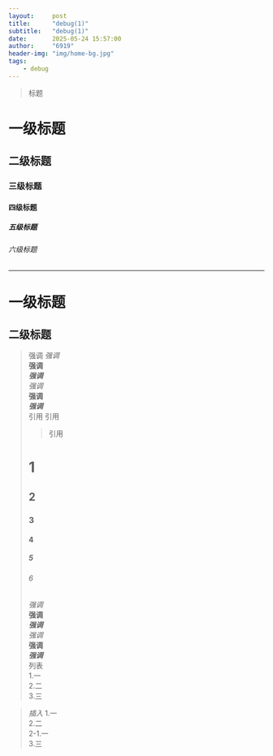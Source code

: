 ```yaml
---
layout:     post
title:      "debug(1)"
subtitle:   "debug(1)"
date:       2025-05-24 15:57:00
author:     "6919"
header-img: "img/home-bg.jpg"
tags:
    - debug
---
```


> 标题
# 一级标题
## 二级标题
### 三级标题
#### 四级标题
##### 五级标题
###### 六级标题
***************************************************
一级标题
=======
二级标题
-------
> 强调
*强调*  
**强调**  
***强调***  
_强调_  
__强调__  
__*强调*__  
> 引用
> 引用  
>> 引用  
> # 1
> ## 2
> ### 3
> #### 4
> ##### 5
> ###### 6
> *强调*  
> **强调**  
> ***强调***  
> _强调_  
> __强调__  
> __*强调*__  
> 列表  
1.一  
2.二  
3.三  

> *插入*
1.一  
2.二  
    2-1.一  
3.三  
